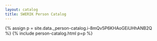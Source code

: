 ```yaml
---
layout: catalog
title: SWERIK Person Catalog
---
```

{% assign p = site.data._person-catalog.i-8mQv5P6KHAoGEiUHhANB2Q %}
{% include person-catalog.html p=p %}


